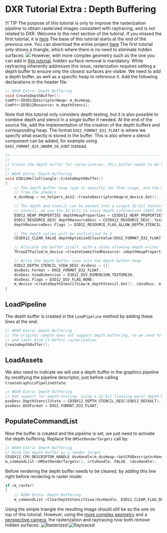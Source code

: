 # DXR Tutorial Extra : Depth Buffering
!!! TIP The purpose of this tutorial is only to improve the rasterization pipeline to obtain rasterized images consistent with raytracing, and is not related to DXR.
Welcome to the next section of the tutorial. If you missed the first tutorial, it is [here](01Tutorial.md)
The base of this tutorial starts at the end of the previous one.
You can download the entire project [here](https://developer.nvidia.com/rtx/raytracing/dxr/tutorial/Files/dxr_tutorial.zip)
The first tutorial only shows a triangle, which where there is no need to eliminate hidden surfaces:
![](https://developer.nvidia.com/sites/default/files/pictures/2018/dx12_rtx_tutorial/Extra/originalRender.png)
However, with more complex geometry such as the one you can add in [this tutorial](https://developer.nvidia.com/rtx/raytracing/dxr/DX12-Raytracing-tutorial/Extra/dxr_tutorial_extra_indexed_geometry), hidden surface
removal is mandatory. While raytracing inherently addresses this issue, rasterization requires setting a depth buffer to ensure
only the closest surfaces are visible.
We need to add a depth buffer, as well as a specific heap to reference it. Add the following declarations in the header file:
~~~~~~~~~~~~~~~~~~~~~~~~~~~~~~~~~~~~~~~~~~~~~~~~~~~~~~C
// #DXR Extra: Depth Buffering
void CreateDepthBuffer();
ComPtr<ID3D12DescriptorHeap> m_dsvHeap;
ComPtr<ID3D12Resource> m_depthStencil;
~~~~~~~~~~~~~~~~~~~~~~~~~~~~~~~~~~~~~~~~~~~~~~~~~~~~~~
Note that this tutorial only considers depth testing, but it is also possible to combine depth and stencil in a single buffer if needed.
At the end of the source file, add the implementation of the creation of the depth buffers and corresponding heap. The format `DXGI_FORMAT_D32_FLOAT` is
where we specify what exactly is stored in the buffer. This is also where a stencil component can be added, for example
using `DXGI_FORMAT_D24_UNORM_S8_UINT` instead.
~~~~~~~~~~~~~~~~~~~~~~~~~~~~~~~~~~~~~~~~~~~~~~~~~~~~~~C
//-----------------------------------------------------------------------------
//
// Create the depth buffer for rasterization. This buffer needs to be kept in a separate heap
//
// #DXR Extra: Depth Buffering
void D3D12HelloTriangle::CreateDepthBuffer()
{ 
    // The depth buffer heap type is specific for that usage, and the heap contents are not visible 
    // from the shaders 
    m_dsvHeap = nv_helpers_dx12::CreateDescriptorHeap(m_device.Get(), 1, D3D12_DESCRIPTOR_HEAP_TYPE_DSV, false); 

    // The depth and stencil can be packed into a single 32-bit texture buffer. Since we do not need 
    // stencil, we use the 32 bits to store depth information (DXGI_FORMAT_D32_FLOAT). 
    D3D12_HEAP_PROPERTIES depthHeapProperties = CD3DX12_HEAP_PROPERTIES(D3D12_HEAP_TYPE_DEFAULT); 
    D3D12_RESOURCE_DESC depthResourceDesc = CD3DX12_RESOURCE_DESC::Tex2D(DXGI_FORMAT_D32_FLOAT, m_width, m_height, 1, 1); 
    depthResourceDesc.Flags |= D3D12_RESOURCE_FLAG_ALLOW_DEPTH_STENCIL; 

    // The depth values will be initialized to 1 
    CD3DX12_CLEAR_VALUE depthOptimizedClearValue(DXGI_FORMAT_D32_FLOAT, 1.0f, 0); 

    // Allocate the buffer itself, with a state allowing depth writes 
    ThrowIfFailed(m_device->CreateCommittedResource( &depthHeapProperties, D3D12_HEAP_FLAG_NONE, &depthResourceDesc, D3D12_RESOURCE_STATE_DEPTH_WRITE, &depthOptimizedClearValue, IID_PPV_ARGS(&m_depthStencil))); 

    // Write the depth buffer view into the depth buffer heap 
    D3D12_DEPTH_STENCIL_VIEW_DESC dsvDesc = {}; 
    dsvDesc.Format = DXGI_FORMAT_D32_FLOAT; 
    dsvDesc.ViewDimension = D3D12_DSV_DIMENSION_TEXTURE2D; 
    dsvDesc.Flags = D3D12_DSV_FLAG_NONE; 
    m_device->CreateDepthStencilView(m_depthStencil.Get(), &dsvDesc, m_dsvHeap->GetCPUDescriptorHandleForHeapStart());
}
~~~~~~~~~~~~~~~~~~~~~~~~~~~~~~~~~~~~~~~~~~~~~~~~~~~~~~

## LoadPipeline
The depth buffer is created in the `LoadPipeline` method by adding these lines at the end:
~~~~~~~~~~~~~~~~~~~~~~~~~~~~~~~~~~~~~~~~~~~~~~~~~~~~~~C
// #DXR Extra: Depth Buffering
// The original sample does not support depth buffering, so we need to allocate a depth buffer,
// and later bind it before rasterization
CreateDepthBuffer();
~~~~~~~~~~~~~~~~~~~~~~~~~~~~~~~~~~~~~~~~~~~~~~~~~~~~~~

## LoadAssets
We also need to indicate we will use a depth buffer in the graphics pipeline by modifying the pipeline descriptor,
just before calling `CreateGraphicsPipelineState`:
~~~~~~~~~~~~~~~~~~~~~~~~~~~~~~~~~~~~~~~~~~~~~~~~~~~~~~C
// #DXR Extra: Depth Buffering
// Add support for depth testing, using a 32-bit floating-point depth buffer
psoDesc.DepthStencilState = CD3DX12_DEPTH_STENCIL_DESC(D3D12_DEFAULT);
psoDesc.DSVFormat = DXGI_FORMAT_D32_FLOAT;
~~~~~~~~~~~~~~~~~~~~~~~~~~~~~~~~~~~~~~~~~~~~~~~~~~~~~~

## PopulateCommandList
Now the buffer is created and the pipeline is set, we just need to activate the depth buffering. Replace the `OMSetRenderTargets` call
by:
~~~~~~~~~~~~~~~~~~~~~~~~~~~~~~~~~~~~~~~~~~~~~~~~~~~~~~C
// #DXR Extra: Depth Buffering
// Bind the depth buffer as a render target
CD3DX12_CPU_DESCRIPTOR_HANDLE dsvHandle(m_dsvHeap->GetCPUDescriptorHandleForHeapStart());
m_commandList->OMSetRenderTargets(1, &rtvHandle, FALSE, &dsvHandle);
~~~~~~~~~~~~~~~~~~~~~~~~~~~~~~~~~~~~~~~~~~~~~~~~~~~~~~
Before rendering the depth buffer needs to be cleared, by adding this line right before rendering in raster mode:
~~~~~~~~~~~~~~~~~~~~~~~~~~~~~~~~~~~~~~~~~~~~~~~~~~~~~~C
if (m_raster)
{ 
    // #DXR Extra: Depth Buffering 
    m_commandList->ClearDepthStencilView(dsvHandle, D3D12_CLEAR_FLAG_DEPTH, 1.0f, 0, 0, nullptr);
~~~~~~~~~~~~~~~~~~~~~~~~~~~~~~~~~~~~~~~~~~~~~~~~~~~~~~
Using the simple triangle the resulting image should still be as the one on top of this tutorial. However, using the [more complex geometry](https://developer.nvidia.com/rtx/raytracing/dxr/DX12-Raytracing-tutorial/Extra/dxr_tutorial_extra_indexed_geometry)
and a [perspective camera](https://developer.nvidia.com/rtx/raytracing/dxr/DX12-Raytracing-tutorial/Extra/dxr_tutorial_extra_perspective), the rasterization and raytracing now both remove hidden surfaces:
![Rasterized](https://developer.nvidia.com/sites/default/files/pictures/2018/dx12_rtx_tutorial/Extra/mengerSpongePerspectiveRaster.png)
![Raytraced](https://developer.nvidia.com/sites/default/files/pictures/2018/dx12_rtx_tutorial/Extra/mengerSpongePerspectiveRaytracing.png)